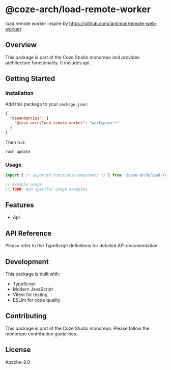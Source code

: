 # @coze-arch/load-remote-worker

load remote worker inspire by https://github.com/jantimon/remote-web-worker/

## Overview

This package is part of the Coze Studio monorepo and provides architecture functionality. It includes api.

## Getting Started

### Installation

Add this package to your `package.json`:

```json
{
  "dependencies": {
    "@coze-arch/load-remote-worker": "workspace:*"
  }
}
```

Then run:

```bash
rush update
```

### Usage

```typescript
import { /* exported functions/components */ } from '@coze-arch/load-remote-worker';

// Example usage
// TODO: Add specific usage examples
```

## Features

- Api

## API Reference

Please refer to the TypeScript definitions for detailed API documentation.

## Development

This package is built with:

- TypeScript
- Modern JavaScript
- Vitest for testing
- ESLint for code quality

## Contributing

This package is part of the Coze Studio monorepo. Please follow the monorepo contribution guidelines.

## License

Apache-2.0
